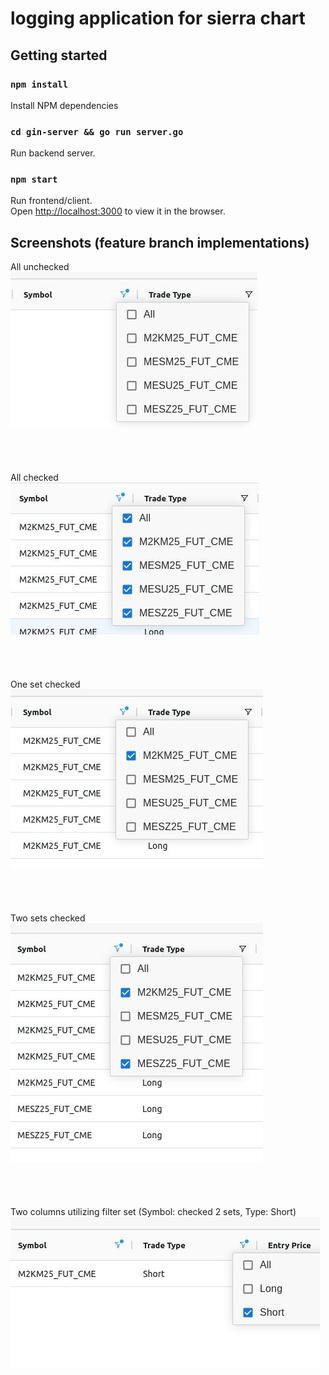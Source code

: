 # logging application for sierra chart

## Getting started

### `npm install`
Install NPM dependencies  

### `cd gin-server && go run server.go`  
Run backend server.

### `npm start`
Run frontend/client.  
Open [http://localhost:3000](http://localhost:3000) to view it in the browser.

## Screenshots (feature branch implementations)  

All unchecked  
![2025-10-13-12-04-36-sc.jpg](src/Screenshots/2025-10-13-12-04-36-sc.jpg)  
<br>  
<br>  
All checked  
![2025-10-13-12-04-42-sc.jpg](src/Screenshots/2025-10-13-12-04-42-sc.jpg)   
<br>  
<br>  
One set checked  
![2025-10-13-12-04-51-sc.jpg](src/Screenshots/2025-10-13-12-04-51-sc.jpg)  
<br>  
<br>  
Two sets checked  
![2025-10-13-12-05-01-sc.jpg](src/Screenshots/2025-10-13-12-05-01-sc.jpg)  
<br>  
<br>  
Two columns utilizing filter set (Symbol: checked 2 sets, Type: Short)  
![2025-10-13-12-05-12-sc.jpg](src/Screenshots/2025-10-13-12-05-12-sc.jpg)  